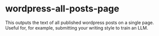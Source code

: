 # wordpress-all-posts-page
This outputs the text of all published wordpress posts on a single page. Useful for, for example, submitting your writing style to train an LLM.
